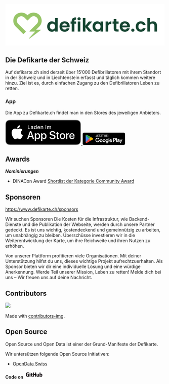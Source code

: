 <a href="https://www.defikarte.ch">
<img src="images/defi_logo.png" alt="defikarte.ch"/>
</a>

## Die Defikarte der Schweiz

Auf defikarte.ch sind derzeit über 15’000 Defibrillatoren mit ihrem Standort in der Schweiz und in Liechtenstein erfasst und täglich kommen weitere hinzu. Ziel ist es, durch einfachen Zugang zu den Defibrillatoren Leben zu retten.

### App

Die App zu Defikarte.ch findet man in den Stores des jeweiligen Anbieters.

<a href="https://apps.apple.com/us/app/defikarte-ch/id1549569525">
  <img src="images/appstore.svg" alt="appstore" />
</a>
<a href="https://play.google.com/store/apps/details?id=ch.defikarte.app">
  <img src="images/playstore.png" alt="playstore" style="height:40px;" />
</a>

## Awards

***Nominierungen***

* DINACon Award [Shortlist der Kategorie Community Award](https://awards.dinacon.ch/shortlist-2020/)

## Sponsoren

https://www.defikarte.ch/sponsors

Wir suchen Sponsoren
Die Kosten für die Infrastruktur, wie Backend-Dienste und die Publikation der Webseite, werden durch unsere Partner gedeckt. Es ist uns wichtig, kostendeckend und gemeinnützig zu arbeiten, um unabhängig zu bleiben. Überschüsse investieren wir in die Weiterentwicklung der Karte, um ihre Reichweite und ihren Nutzen zu erhöhen.

Von unserer Plattform profitieren viele Organisationen. Mit deiner Unterstützung hilfst du uns, dieses wichtige Projekt aufrechtzuerhalten. Als Sponsor bieten wir dir eine individuelle Lösung und eine würdige Anerkennung. Werde Teil unserer Mission, Leben zu retten! Melde dich bei uns – Wir freuen uns auf deine Nachricht.

## Contributors

<a href="https://github.com/chnuessli/defikarte.ch/graphs/contributors">
  <img src="https://contributors-img.web.app/image?repo=chnuessli/defikarte.ch" />
</a>

Made with [contributors-img](https://contributors-img.web.app).

## Open Source

Open Source und Open Data ist einer der Grund-Manifeste der Defikarte.

Wir untersützen folgende Open Source Initiativen:

* [OpenData Swiss](https://opendata.swiss/de/)

**Code on**
<img src="images/GitHub_Logo.png" alt="drawing" width="60"/>
